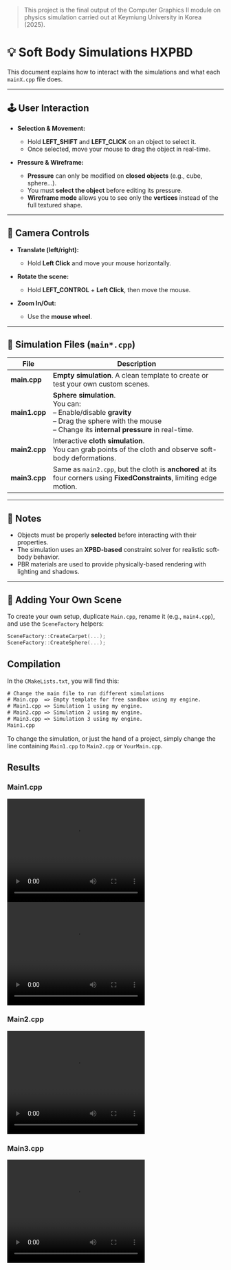 > This project is the final output of the Computer Graphics II module on physics simulation carried out at Keymiung University in Korea (2025).

# 💡 Soft Body Simulations HXPBD

This document explains how to interact with the simulations and what each `mainX.cpp` file does.

---

## 🕹️ User Interaction

- **Selection & Movement:**
  - Hold **LEFT_SHIFT** and **LEFT_CLICK** on an object to select it.
  - Once selected, move your mouse to drag the object in real-time.

- **Pressure & Wireframe:**
  - **Pressure** can only be modified on **closed objects** (e.g., cube, sphere...).
  - You must **select the object** before editing its pressure.
  - **Wireframe mode** allows you to see only the **vertices** instead of the full textured shape.

---

## 🎥 Camera Controls

- **Translate (left/right):**  
  - Hold **Left Click** and move your mouse horizontally.

- **Rotate the scene:**  
  - Hold **LEFT_CONTROL** + **Left Click**, then move the mouse.

- **Zoom In/Out:**  
  - Use the **mouse wheel**.

---

## 🧪 Simulation Files (`main*.cpp`)

| File        | Description |
|-------------|-------------|
| **main.cpp**   | **Empty simulation**. A clean template to create or test your own custom scenes. |
| **main1.cpp**  | **Sphere simulation**. <br/> You can: <br/> – Enable/disable **gravity** <br/> – Drag the sphere with the mouse <br/> – Change its **internal pressure** in real-time. |
| **main2.cpp**  | Interactive **cloth simulation**. <br/> You can grab points of the cloth and observe soft-body deformations. |
| **main3.cpp**  | Same as `main2.cpp`, but the cloth is **anchored** at its four corners using **FixedConstraints**, limiting edge motion. |

---

## 📌 Notes

- Objects must be properly **selected** before interacting with their properties.
- The simulation uses an **XPBD-based** constraint solver for realistic soft-body behavior.
- PBR materials are used to provide physically-based rendering with lighting and shadows.

---

## 🔧 Adding Your Own Scene

To create your own setup, duplicate `Main.cpp`, rename it (e.g., `main4.cpp`), and use the `SceneFactory` helpers:
```cpp
SceneFactory::CreateCarpet(...);
SceneFactory::CreateSphere(...);
```

## Compilation

In the `CMakeLists.txt`, you will find this:

```txt
# Change the main file to run different simulations
# Main.cpp  => Empty template for free sandbox using my engine.
# Main1.cpp => Simulation 1 using my engine.
# Main2.cpp => Simulation 2 using my engine.
# Main3.cpp => Simulation 3 using my engine.
Main1.cpp
```

To change the simulation, or just the hand of a project, simply change the line containing `Main1.cpp` to `Main2.cpp` or `YourMain.cpp`.

## Results

### Main1.cpp

<video width="320" height="240" controls>
  <source src="Docs/Simulation1A.mp4" type="video/mp4">
</video>
<video width="320" height="240" controls>
  <source src="Docs/Simulation1B.mp4" type="video/mp4">
</video>

### Main2.cpp

<video width="320" height="240" controls>
  <source src="Docs/Simulation2.mp4" type="video/mp4">
</video>

### Main3.cpp

<video width="320" height="240" controls>
  <source src="Docs/Simulation3.mp4" type="video/mp4">
</video>
